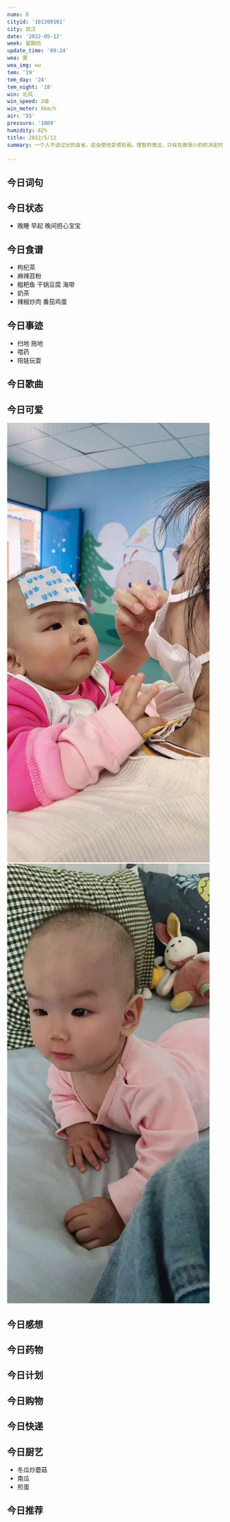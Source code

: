 ```yaml
---
nums: 0
cityid: '101200101'
city: 武汉
date: '2022-05-12'
week: 星期四
update_time: '09:24'
wea: 雾
wea_img: wu
tem: '19'
tem_day: '24'
tem_night: '18'
win: 北风
win_speed: 2级
win_meter: 8km/h
air: '55'
pressure: '1009'
humidity: 82%
title: 2022/5/12
summary: 一个人不该过分的自省，这会使他变得软弱。理智的做法，只有在做很小的的决定时才有效，至于改变人生的事情。你必须用冒险。意义非凡的事情，总是碰巧发生的。只有不重要的事，才需要周全的计划。

---
```

## 今日词句

## 今日状态

- 晚睡 早起 晚间担心宝宝

## 今日食谱

- 枸杞茶
- 麻辣苕粉
- 糍粑鱼 干锅豆腐 海带
- 奶茶
- 辣椒炒肉 番茄鸡蛋

## 今日事迹

- 扫地 拖地
- 喂药
- 陪娃玩耍

## 今日歌曲

## 今日可爱

![](./2022-05-12-18-25-34.png)
![](./2022-05-12-18-25-44.png)

## 今日感想

## 今日药物

## 今日计划

## 今日购物

## 今日快递

## 今日厨艺

- 冬瓜炒蘑菇
- 南瓜
- 煎蛋

## 今日推荐
